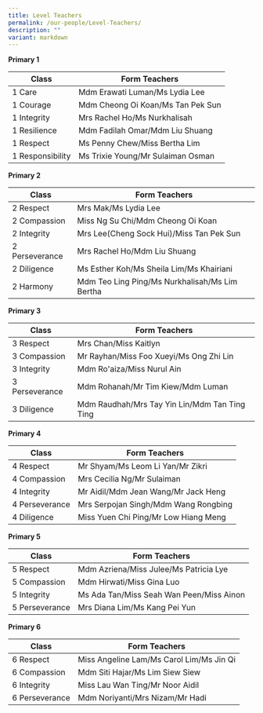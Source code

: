 ```yaml
---
title: Level Teachers
permalink: /our-people/Level-Teachers/
description: ""
variant: markdown
---
```

**Primary 1**

| Class | Form Teachers | 
| -------- | -------- |
| 1 Care     | Mdm Erawati Luman/Ms Lydia Lee   |
| 1 Courage | Mdm Cheong Oi Koan/Ms Tan Pek Sun
| 1 Integrity | Mrs Rachel Ho/Ms Nurkhalisah
| 1 Resilience |Mdm Fadilah Omar/Mdm Liu Shuang
|1 Respect | Ms Penny Chew/Miss Bertha Lim
| 1 Responsibility | Ms Trixie Young/Mr Sulaiman Osman




**Primary 2**

| Class | Form Teachers | 
| -------- | -------- |
| 2 Respect | Mrs Mak/Ms Lydia Lee
| 2 Compassion | Miss Ng Su Chi/Mdm Cheong Oi Koan
| 2 Integrity | Mrs Lee(Cheng Sock Hui)/Miss Tan Pek Sun
| 2 Perseverance | Mrs Rachel Ho/Mdm Liu Shuang
| 2 Diligence | Ms Esther Koh/Ms Sheila Lim/Ms Khairiani
| 2 Harmony | Mdm Teo Ling Ping/Ms Nurkhalisah/Ms Lim Bertha

**Primary 3**

| Class | Form Teachers | 
| -------- | -------- |
|3 Respect | Mrs Chan/Miss Kaitlyn
| 3 Compassion | Mr Rayhan/Miss Foo Xueyi/Ms Ong Zhi Lin
|3 Integrity | Mdm Ro'aiza/Miss Nurul Ain
| 3 Perseverance | Mdm Rohanah/Mr Tim Kiew/Mdm Luman
| 3 Diligence | Mdm Raudhah/Mrs Tay Yin Lin/Mdm Tan Ting Ting

**Primary 4**

| Class | Form Teachers | 
| -------- | -------- |
| 4 Respect | Mr Shyam/Ms Leom Li Yan/Mr Zikri
|4 Compassion | Mrs Cecilia Ng/Mr Sulaiman
| 4 Integrity | Mr Aidil/Mdm Jean Wang/Mr Jack Heng
| 4 Perseverance | Mrs Serpojan Singh/Mdm Wang Rongbing
| 4 Diligence | Miss Yuen Chi Ping/Mr Low Hiang Meng


**Primary 5**

| Class | Form Teachers | 
| -------- | -------- |
| 5 Respect | Mdm Azriena/Miss Julee/Ms Patricia Lye
| 5 Compassion | Mdm Hirwati/Miss Gina Luo
| 5 Integrity | Ms Ada Tan/Miss Seah Wan Peen/Miss Ainon
| 5 Perseverance | Mrs Diana Lim/Ms Kang Pei Yun

**Primary 6**

| Class | Form Teachers | 
| -------- | -------- |
| 6 Respect | Miss Angeline Lam/Ms Carol Lim/Ms Jin Qi
| 6 Compassion | Mdm Siti Hajar/Ms Lim Siew Siew
| 6 Integrity |Miss Lau Wan Ting/Mr Noor Aidil
| 6 Perseverance | Mdm Noriyanti/Mrs Nizam/Mr Hadi